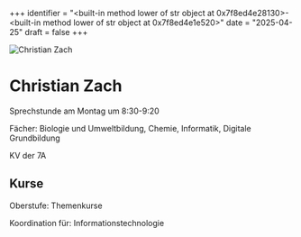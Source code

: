 
+++
identifier = "<built-in method lower of str object at 0x7f8ed4e28130>-<built-in method lower of str object at 0x7f8ed4e1e520>"
date = "2025-04-25"
draft = false
+++

<div class="row">
<div class="column">
<img src="/images/personal/Zach.jpg" alt="Christian Zach"> 
</div>
<div class="column">

# Christian Zach

Sprechstunde am Montag um 8:30-9:20

Fächer: Biologie und Umweltbildung,  Chemie,  Informatik,  Digitale Grundbildung

KV der 7A



## Kurse



Oberstufe: Themenkurse

Koordination für: Informationstechnologie

</div>
</div> 

